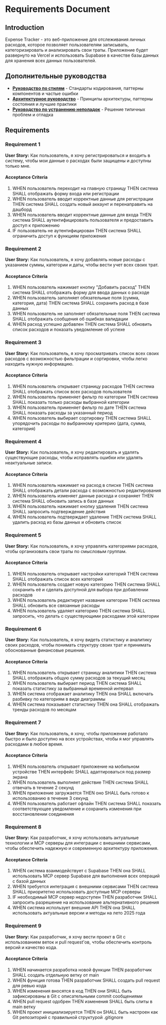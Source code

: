 # Requirements Document

## Introduction

Expense Tracker - это веб-приложение для отслеживания личных расходов, которое позволяет пользователям записывать, категоризировать и анализировать свои траты. Приложение будет развернуто на Vercel и использовать Supabase в качестве базы данных для хранения всех данных пользователей.

## Дополнительные руководства

- **[Руководство по стилям](./style-guide.md)** - Стандарты кодирования, паттерны компонентов и частые ошибки
- **[Архитектурное руководство](./architecture-guide.md)** - Принципы архитектуры, паттерны состояния и лучшие практики  
- **[Руководство по устранению неполадок](./troubleshooting-guide.md)** - Решение типичных проблем и отладка

## Requirements

### Requirement 1

**User Story:** Как пользователь, я хочу регистрироваться и входить в систему, чтобы мои данные о расходах были защищены и доступны только мне.

#### Acceptance Criteria

1. WHEN пользователь переходит на главную страницу THEN система SHALL отображать форму входа или регистрации
2. WHEN пользователь вводит корректные данные для регистрации THEN система SHALL создать новый аккаунт и перенаправить на дашборд
3. WHEN пользователь вводит корректные данные для входа THEN система SHALL аутентифицировать пользователя и предоставить доступ к приложению
4. IF пользователь не аутентифицирован THEN система SHALL ограничить доступ к функциям приложения

### Requirement 2

**User Story:** Как пользователь, я хочу добавлять новые расходы с указанием суммы, категории и даты, чтобы вести учет всех своих трат.

#### Acceptance Criteria

1. WHEN пользователь нажимает кнопку "Добавить расход" THEN система SHALL отображать форму для ввода данных о расходе
2. WHEN пользователь заполняет обязательные поля (сумма, категория, дата) THEN система SHALL сохранить расход в базе данных
3. WHEN пользователь не заполняет обязательные поля THEN система SHALL отображать сообщения об ошибках валидации
4. WHEN расход успешно добавлен THEN система SHALL обновить список расходов и показать уведомление об успехе

### Requirement 3

**User Story:** Как пользователь, я хочу просматривать список всех своих расходов с возможностью фильтрации и сортировки, чтобы легко находить нужную информацию.

#### Acceptance Criteria

1. WHEN пользователь открывает страницу расходов THEN система SHALL отображать список всех расходов пользователя
2. WHEN пользователь применяет фильтр по категории THEN система SHALL показать только расходы выбранной категории
3. WHEN пользователь применяет фильтр по дате THEN система SHALL показать расходы за указанный период
4. WHEN пользователь выбирает сортировку THEN система SHALL упорядочить расходы по выбранному критерию (дата, сумма, категория)

### Requirement 4

**User Story:** Как пользователь, я хочу редактировать и удалять существующие расходы, чтобы исправлять ошибки или удалять неактуальные записи.

#### Acceptance Criteria

1. WHEN пользователь нажимает на расход в списке THEN система SHALL отображать детали расхода с возможностью редактирования
2. WHEN пользователь изменяет данные расхода и сохраняет THEN система SHALL обновить запись в базе данных
3. WHEN пользователь нажимает кнопку удаления THEN система SHALL запросить подтверждение действия
4. WHEN пользователь подтверждает удаление THEN система SHALL удалить расход из базы данных и обновить список

### Requirement 5

**User Story:** Как пользователь, я хочу управлять категориями расходов, чтобы организовать свои траты по смысловым группам.

#### Acceptance Criteria

1. WHEN пользователь открывает настройки категорий THEN система SHALL отображать список всех категорий
2. WHEN пользователь создает новую категорию THEN система SHALL сохранить её и сделать доступной для выбора при добавлении расходов
3. WHEN пользователь редактирует название категории THEN система SHALL обновить все связанные расходы
4. WHEN пользователь удаляет категорию THEN система SHALL запросить, что делать с существующими расходами этой категории

### Requirement 6

**User Story:** Как пользователь, я хочу видеть статистику и аналитику своих расходов, чтобы понимать структуру своих трат и принимать обоснованные финансовые решения.

#### Acceptance Criteria

1. WHEN пользователь открывает страницу аналитики THEN система SHALL отображать общую сумму расходов за текущий месяц
2. WHEN пользователь выбирает период THEN система SHALL показать статистику за выбранный временной интервал
3. WHEN система отображает аналитику THEN она SHALL включать разбивку по категориям в виде диаграммы
4. WHEN система показывает статистику THEN она SHALL отображать тренды расходов по месяцам

### Requirement 7

**User Story:** Как пользователь, я хочу, чтобы приложение работало быстро и было доступно на всех устройствах, чтобы я мог управлять расходами в любое время.

#### Acceptance Criteria

1. WHEN пользователь открывает приложение на мобильном устройстве THEN интерфейс SHALL адаптироваться под размер экрана
2. WHEN пользователь выполняет действие THEN система SHALL отвечать в течение 2 секунд
3. WHEN приложение загружается THEN оно SHALL быть готово к использованию в течение 3 секунд
4. WHEN пользователь работает офлайн THEN система SHALL показать соответствующее уведомление и сохранить изменения при восстановлении соединения

### Requirement 8

**User Story:** Как разработчик, я хочу использовать актуальные технологии и MCP серверы для интеграции с внешними сервисами, чтобы обеспечить надежную и современную архитектуру приложения.

#### Acceptance Criteria

1. WHEN система взаимодействует с Supabase THEN она SHALL использовать MCP сервер Supabase для выполнения всех операций с базой данных
2. WHEN требуется интеграция с внешними сервисами THEN система SHALL приоритетно использовать доступные MCP серверы
3. IF необходимый MCP сервер недоступен THEN разработчик SHALL запросить разрешение на использование альтернативного решения
4. WHEN система использует внешние API THEN она SHALL использовать актуальные версии и методы на лето 2025 года

### Requirement 9

**User Story:** Как разработчик, я хочу вести проект в Git с использованием веток и pull request'ов, чтобы обеспечить контроль версий и качество кода.

#### Acceptance Criteria

1. WHEN начинается разработка новой функции THEN разработчик SHALL создать отдельную ветку от main
2. WHEN функция готова THEN разработчик SHALL создать pull request для ревью кода
3. WHEN изменения вносятся в код THEN они SHALL быть зафиксированы в Git с описательными commit сообщениями
4. WHEN pull request одобрен THEN изменения SHALL быть слиты в main ветку
5. WHEN проект инициализируется THEN он SHALL быть настроен как Git репозиторий с правильной структурой .gitignore